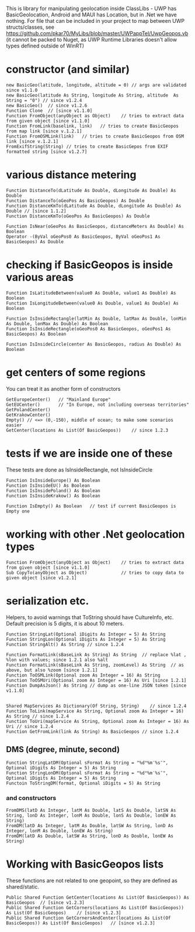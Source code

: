 ﻿
 This is library for manipulating geolocation inside ClassLibs - UWP has BasicGeolocation, Android and MAUI has Location, but in .Net we have nothing.
 For file that can be included in your project to map between UWP structs/classes, see https://github.com/pkar70/MyLibs/blob/master/UWPappTel/UwpGeopos.vb (it cannot be packed to Nuget, as UWP Runtime Libraries doesn't allow types defined outside of WinRT)


# constructor (and similar)

    new BasicGeo(latitude, longitude, altitude = 0) // args are validated since v1.1.0
    new BasicGeo(latitude As String, longitude As String, altitude  As String = "0") // since v1.2.4
    new BasicGeo()  // since v1.2.6
    Function Clone  // [since v1.1.0]
    Function FromObject(anyObject as Object)    // tries to extract data from given object [since v1.1.0]
    Function FromLink(baselink, link)   // tries to create BasicGeopos from map link [since v.1.2.1]
    Function FromOSMLink(link)   // tries to create BasicGeopos from OSM link [since v.1.2.1]
    FromExifString(String) // tries to create BasicGepos from EXIF formatted string [since v1.2.7]

# various distance metering

    Function DistanceTo(dLatitude As Double, dLongitude As Double) As Double
    Function DistanceTo(oGeoPos As BasicGeopos) As Double
    Function DistanceKmTo(dLatitude As Double, dLongitude As Double) As Double // [since 1.1.2]
    Function DistanceKmTo(oGeoPos As BasicGeopos) As Double

    Function IsNear(oGeoPos As BasicGeopos, distanceMeters As Double) As Boolean
    Operator -(ByVal oGeoPos0 As BasicGeopos, ByVal oGeoPos1 As BasicGeopos) As Double

# checking if BasicGeopos is inside various areas

    Function IsLatitudeBetween(value0 As Double, value1 As Double) As Boolean
    Function IsLongitudeBetween(value0 As Double, value1 As Double) As Boolean

    Function IsInsideRectangle(latMin As Double, latMax As Double, lonMin As Double, lonMax As Double) As Boolean
    Function IsInsideRectangle(oGeoPos0 As BasicGeopos, oGeoPos1 As BasicGeopos) As Boolean

    Function IsInsideCircle(center As BasicGeopos, radius As Double) As Boolean

# get centers of some regions

 You can treat it as another form of constructors

    GetEuropeCenter()   // "Mainland Europe"
    GetEUCenter()       // "In Europe, not including overseas territories"
    GetPolandCenter()
    GetKrakowCenter()
    Empty() // <=> (0,-150), middle of ocean; to make some scenarios easier
    GetCenter(locations As List(Of BasicGeopos))    // since 1.2.3

# tests if we are inside one of these

 These tests are done as IsInsideRectangle, not IsInsideCircle

    Function IsInsideEurope() As Boolean
    Function IsInsideEU() As Boolean
    Function IsInsidePoland() As Boolean
    Function IsInsideKrakow() As Boolean

    Function IsEmpty() As Boolean   // test if current BasicGeopos is Empty one

# working with other .Net geolocation types

    Function FromObject(anyObject as Object)    // tries to extract data from given object [since v1.1.0]
    Sub CopyTo(anyObject as Object)             // tries to copy data to given object [since v1.2.1]

# serialization etc.

 Helpers, to avoid warnings that ToString should have CultureInfo,  etc. Default precision is 5 digits, it is about 10 meters.

    Function StringLat(Optional iDigits As Integer = 5) As String
    Function StringLon(Optional iDigits As Integer = 5) As String
    Function StringAlt() As String // since 1.2.4

    Function FormatLink(sBaseLink As String) As String  // replace %lat , %lon with values; since 1.2.1 also %alt
    Function FormatLink(sBaseLink As String, zoomLevel) As String  // as above, but also %zoom [since 1.2.1]
    Function ToOSMLink(Optional zoom As Integer = 16) As String
    Function ToOSMUri(Optional zoom As Integer = 16) As Uri [since 1.2.1]
    Function DumpAsJson() As String // dump as one-line JSON token [since v1.1.0]


    Shared MapServices As Dictionary(Of String, String)    // since 1.2.4
    Function ToLink(mapService As String, Optional zoom As Integer = 16) As String // since 1.2.4
    Function ToUri(mapService As String, Optional zoom As Integer = 16) As Uri // since 1.2.4
    Function GetFromLink(link As String) As BasicGeopos // since 1.2.4

## DMS (degree, minute, second)

    Function StringLatDM(Optional sFormat As String = "%d°%m′%s″", Optional iDigits As Integer = 5) As String
    Function StringLonDM(Optional sFormat As String = "%d°%m′%s″", Optional iDigits As Integer = 5) As String
    Functoin ToStringDM(format, Optional iDigits = 5) As String

### and constructors
    FromDMS(latD As Integer, latM As Double, latS As Double, latSN As String, lonD As Integer, lonM As Double, lonS As Double, lonEW As String) 
    FromDM(latD As Integer, latM As Double, latSW As String, lonD As Integer, lonM As Double, lonEW As String)
    FromDM(latD As Double, latSW As String, lonD As Double, lonEW As String)

# Working with BasicGeopos lists

 These functions are not related to one geopoint, so they are defined as shared/static.

    Public Shared Function GetCenter(locations As List(Of BasicGeopos)) As BasicGeopos  // [since v1.2.3]
    Public Shared Function GetCorners(locations As List(Of BasicGeopos)) As List(Of BasicGeopos)    // [since v1.2.3]
    Public Shared Function GetCornersAndCenter(locations As List(Of BasicGeopos)) As List(Of BasicGeopos)   // [since v1.2.3]

